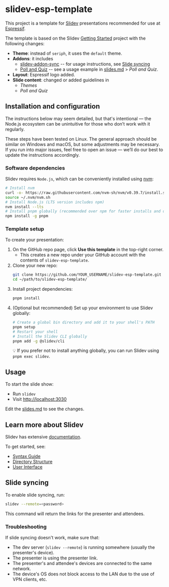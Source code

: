 # slidev-esp-template

This project is a template for [Slidev](https://github.com/slidevjs/slidev) presentations recommended for use at [Espressif](https://www.espressif.com/).

The template is based on the Slidev [Getting Started](https://sli.dev/guide/) project with the following changes:

- **Theme**: instead of `seriph`, it uses the `default` theme.
- **Addons**: it includes
  - [slidev-addon-sync](https://github.com/Smile-SA/slidev-addon-sync) -- for usage instructions, see [Slide syncing](#slide-syncing)
  - [Poll and Quiz](https://github.com/Smile-SA/slidev-component-poll) -- see a usage example in [slides.md](./slides.md#poll-and-quiz-added-in-slidev-esp-template) > *Poll and Quiz*.
- **Layout**: Espressif logo added.
- **Slide content**: changed or added guidelines in
  - *Themes*
  - *Poll and Quiz*


## Installation and configuration

The instructions below may seem detailed, but that's intentional — the Node.js ecosystem can be unintuitive for those who don’t work with it regularly.

These steps have been tested on Linux. The general approach should be similar on Windows and macOS, but some adjustments may be necessary.
If you run into major issues, feel free to open an issue — we’ll do our best to update the instructions accordingly.

### Software dependencies

Slidev requires `Node.js`, which can be conveniently installed using [nvm](https://github.com/nvm-sh/nvm?tab=readme-ov-file#installing-and-updating):

```sh
# Install nvm
curl -o- https://raw.githubusercontent.com/nvm-sh/nvm/v0.39.7/install.sh | bash
source ~/.nvm/nvm.sh
# Install Node.js (LTS version includes npm)
nvm install --lts
# Install pnpm globally (recommended over npm for faster installs and disk efficiency)
npm install -g pnpm
```


### Template setup

To create your presentation:

1. On the GitHub repo page, click **Use this template** in the top-right corner.
    - This creates a new repo under your GitHub account with the contents of `slidev-esp-template`.
2. Clone your new repo:
    ```sh
    git clone https://github.com/YOUR_USERNAME/slidev-esp-template.git
    cd ~/path/to/slidev-esp-template/
    ```
3. Install project dependencies:
    ```sh
    pnpm install
    ```
4. (Optional but recommended) Set up your environment to use Slidev globally:
    ```sh
    # Create a global bin directory and add it to your shell's PATH
    pnpm setup
    # Restart your shell
    # Install the Slidev CLI globally
    pnpm add -g @slidev/cli
    ```
    💡 If you prefer not to install anything globally, you can run Slidev using `pnpm exec slidev`.

## Usage

To start the slide show:

- Run `slidev`
- Visit <http://localhost:3030>

Edit the [slides.md](./slides.md) to see the changes.


## Learn more about Slidev

Slidev has extensive [documentation](https://sli.dev/).

To get started, see:

- [Syntax Guide](https://sli.dev/guide/syntax)
- [Directory Structure](https://sli.dev/custom/directory-structure)
- [User Interface](https://sli.dev/guide/ui)


## Slide syncing

To enable slide syncing, run:

```sh
slidev --remote=<password>
```

This command will return the links for the presenter and attendees.


### Troubleshooting

If slide syncing doesn't work, make sure that:

- The dev server (`slidev --remote`) is running somewhere (usually the presenter's device).
- The presenter is using the presenter link.
- The presenter's and attendee's devices are connected to the same network.
- The device's OS does not block access to the LAN due to the use of VPN clients, etc.
